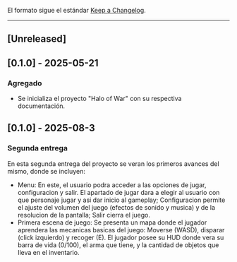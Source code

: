 El formato sigue el estándar [Keep a Changelog](https://keepachangelog.com/es-ES/1.0.0/).

---

## [Unreleased]

## [0.1.0] - 2025-05-21
### Agregado
- Se inicializa el proyecto "Halo of War" con su respectiva documentación.
## [0.1.0] - 2025-08-3
### Segunda entrega
En esta segunda entrega del proyecto se veran los primeros avances del mismo, donde se incluyen:
- Menu:
En este, el usuario podra acceder a las opciones de jugar, configuracion y salir. El apartado de jugar dara a elegir al usuario con que personaje jugar y asi dar inicio al gameplay; Configuracion permite el ajuste del volumen del juego (efectos de sonido y musica) y de la resolucion de la pantalla; Salir cierra el juego.
- Primera escena de juego:
Se presenta un mapa donde el jugador aprendera las mecanicas basicas del juego: Moverse (WASD), disparar (click izquierdo) y recoger (E). El jugador posee su HUD donde vera su barra de vida (0/100), el arma que tiene, y la cantidad de objetos que lleva en el inventario.
  

